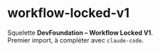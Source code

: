 # workflow-locked-v1

Squelette **DevFoundation – Workflow Locked V1**.  
Premier import, à compléter avec `claude-code`.

